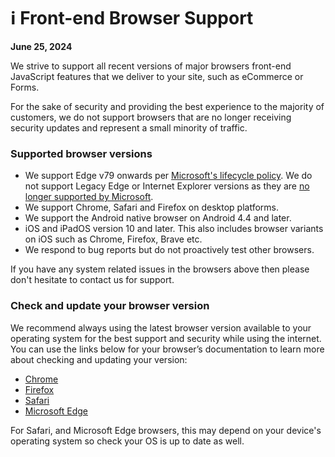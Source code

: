# ℹ️ Front-end Browser Support

**June 25, 2024**

We strive to support all recent versions of major browsers front-end JavaScript features that we deliver to your site, such as eCommerce or Forms.

For the sake of security and providing the best experience to the majority of customers, we do not support browsers that are no longer receiving security updates and represent a small minority of traffic. &#x20;

### Supported browser versions

* We support Edge v79 onwards per [Microsoft's lifecycle policy](https://support.microsoft.com/en-us/gp/microsoft-internet-explorer). We do not support Legacy Edge or Internet Explorer versions as they are [no longer supported by Microsoft](https://techcommunity.microsoft.com/t5/microsoft-365-blog/new-microsoft-edge-to-replace-microsoft-edge-legacy-with-april-s/ba-p/2114224).
* We support Chrome, Safari and Firefox on desktop platforms.
* We support the Android native browser on Android 4.4 and later.
* iOS and iPadOS version 10 and later.  This also includes browser variants on iOS such as Chrome, Firefox, Brave etc.&#x20;
* We respond to bug reports but do not proactively test other browsers.

If you have any system related issues in the browsers above then please don't hesitate to contact us for support.&#x20;

### Check and update your browser version

We recommend always using the latest browser version available to your operating system for the best support and security while using the internet. You can use the links below for your browser’s documentation to learn more about checking and updating your version:

* [Chrome](https://support.google.com/chrome/answer/95414?hl=en\&co=GENIE.Platform=Desktop)
* [Firefox](https://support.mozilla.org/kb/update-firefox-latest-release)
* [Safari](https://support.apple.com/HT204416)
* [Microsoft Edge](https://support.microsoft.com/en-us/help/4027011/microsoft-edge-find-out-which-version-you-have)

For Safari, and Microsoft Edge browsers, this may depend on your device's operating system so check your OS is up to date as well.
